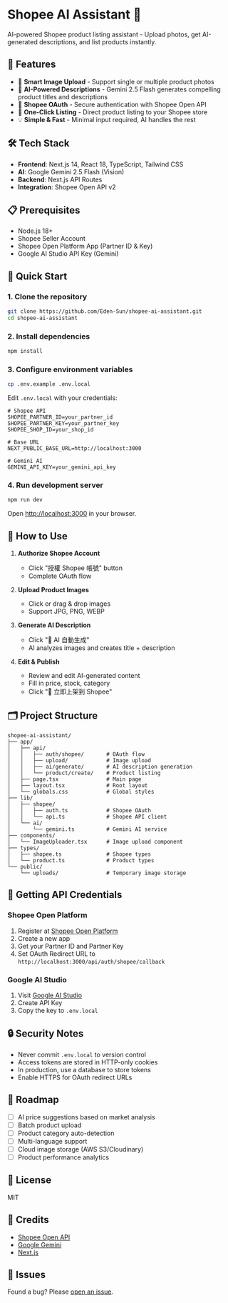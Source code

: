 # Shopee AI Assistant 🤖

AI-powered Shopee product listing assistant - Upload photos, get AI-generated descriptions, and list products instantly.

## 🎯 Features

- 📸 **Smart Image Upload** - Support single or multiple product photos
- 🤖 **AI-Powered Descriptions** - Gemini 2.5 Flash generates compelling product titles and descriptions
- 🔐 **Shopee OAuth** - Secure authentication with Shopee Open API
- 🚀 **One-Click Listing** - Direct product listing to your Shopee store
- 💡 **Simple & Fast** - Minimal input required, AI handles the rest

## 🛠️ Tech Stack

- **Frontend**: Next.js 14, React 18, TypeScript, Tailwind CSS
- **AI**: Google Gemini 2.5 Flash (Vision)
- **Backend**: Next.js API Routes
- **Integration**: Shopee Open API v2

## 📋 Prerequisites

- Node.js 18+
- Shopee Seller Account
- Shopee Open Platform App (Partner ID & Key)
- Google AI Studio API Key (Gemini)

## 🚀 Quick Start

### 1. Clone the repository

```bash
git clone https://github.com/Eden-Sun/shopee-ai-assistant.git
cd shopee-ai-assistant
```

### 2. Install dependencies

```bash
npm install
```

### 3. Configure environment variables

```bash
cp .env.example .env.local
```

Edit `.env.local` with your credentials:

```env
# Shopee API
SHOPEE_PARTNER_ID=your_partner_id
SHOPEE_PARTNER_KEY=your_partner_key
SHOPEE_SHOP_ID=your_shop_id

# Base URL
NEXT_PUBLIC_BASE_URL=http://localhost:3000

# Gemini AI
GEMINI_API_KEY=your_gemini_api_key
```

### 4. Run development server

```bash
npm run dev
```

Open [http://localhost:3000](http://localhost:3000) in your browser.

## 📖 How to Use

1. **Authorize Shopee Account**
   - Click "授權 Shopee 帳號" button
   - Complete OAuth flow

2. **Upload Product Images**
   - Click or drag & drop images
   - Support JPG, PNG, WEBP

3. **Generate AI Description**
   - Click "🤖 AI 自動生成"
   - AI analyzes images and creates title + description

4. **Edit & Publish**
   - Review and edit AI-generated content
   - Fill in price, stock, category
   - Click "🚀 立即上架到 Shopee"

## 🗂️ Project Structure

```
shopee-ai-assistant/
├── app/
│   ├── api/
│   │   ├── auth/shopee/       # OAuth flow
│   │   ├── upload/            # Image upload
│   │   ├── ai/generate/       # AI description generation
│   │   └── product/create/    # Product listing
│   ├── page.tsx               # Main page
│   ├── layout.tsx             # Root layout
│   └── globals.css            # Global styles
├── lib/
│   ├── shopee/
│   │   ├── auth.ts            # Shopee OAuth
│   │   └── api.ts             # Shopee API client
│   └── ai/
│       └── gemini.ts          # Gemini AI service
├── components/
│   └── ImageUploader.tsx      # Image upload component
├── types/
│   ├── shopee.ts              # Shopee types
│   └── product.ts             # Product types
└── public/
    └── uploads/               # Temporary image storage
```

## 🔑 Getting API Credentials

### Shopee Open Platform

1. Register at [Shopee Open Platform](https://open.shopee.com/)
2. Create a new app
3. Get your Partner ID and Partner Key
4. Set OAuth Redirect URL to `http://localhost:3000/api/auth/shopee/callback`

### Google AI Studio

1. Visit [Google AI Studio](https://aistudio.google.com/)
2. Create API Key
3. Copy the key to `.env.local`

## 🔒 Security Notes

- Never commit `.env.local` to version control
- Access tokens are stored in HTTP-only cookies
- In production, use a database to store tokens
- Enable HTTPS for OAuth redirect URLs

## 🚧 Roadmap

- [ ] AI price suggestions based on market analysis
- [ ] Batch product upload
- [ ] Product category auto-detection
- [ ] Multi-language support
- [ ] Cloud image storage (AWS S3/Cloudinary)
- [ ] Product performance analytics

## 📝 License

MIT

## 🙏 Credits

- [Shopee Open API](https://open.shopee.com/documents)
- [Google Gemini](https://ai.google.dev/)
- [Next.js](https://nextjs.org/)

## 🐛 Issues

Found a bug? Please [open an issue](https://github.com/Eden-Sun/shopee-ai-assistant/issues).

